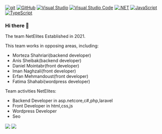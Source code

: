 
[![git](https://img.shields.io/badge/--F05032?logo=git&logoColor=ffffff)](http://git-scm.com/)
[![GitHub](https://img.shields.io/badge/--181717?logo=github&logoColor=ffffff)](https://github.com/)
[![Visual Studio](https://img.shields.io/badge/--6C33AF?logo=visual%20studio)](https://visualstudio.microsoft.com/)
[![Visual Studio Code](https://img.shields.io/badge/--007ACC?logo=visual%20studio%20code&logoColor=ffffff)](https://code.visualstudio.com/)
[![.NET](https://img.shields.io/badge/--512BD4?logo=.net&logoColor=ffffff)](https://dotnet.microsoft.com/)
[![JavaScript](https://img.shields.io/badge/--F7DF1E?logo=javascript&logoColor=000)](https://www.javascript.com/)
[![TypeScript](https://img.shields.io/badge/--3178C6?logo=typescript&logoColor=ffffff)](https://www.typescriptlang.org/)

### Hi there 👋

The team NetElites Established in 2021.

This team works in opposing areas, including:

- Morteza Shahriari(backend developer)
- Anis Sheibak(backend developer)
- Daniel Mointabr(front developer)
- Iman Naghzali(front developer)
- Erfan Mehmandoust(front developer)
- Fatima Shahabi(wordpress developer)

Team activities NetElites:

- Backend Developer in asp.netcore,c#,php,laravel
- Front Developer in html,css,js
- Wordpress Developer
- Seo


<a href="https://github.com/ghost1372">
<img align="center" src="https://github-readme-stats.vercel.app/api?username=NetElites&show_icons=true&count_private=true&include_all_commits=true" /></a>

<a href="https://github.com/ghost1372">
<img align="center" src="https://github-readme-stats.vercel.app/api/top-langs/?username=NetElites" />
</a>



